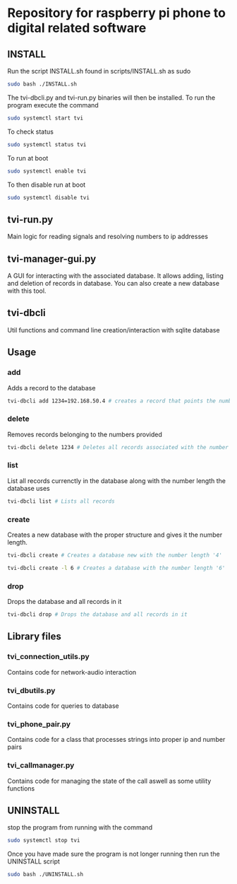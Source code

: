 # Repository for raspberry pi phone to digital related software

## INSTALL
Run the script INSTALL.sh found in scripts/INSTALL.sh as sudo
```bash
sudo bash ./INSTALL.sh
```
The tvi-dbcli.py and tvi-run.py binaries will then be installed.
To run the program execute the command
```bash
sudo systemctl start tvi
```
To check status
```bash
sudo systemctl status tvi
```
To run at boot
```bash
sudo systemctl enable tvi
```
To then disable run at boot
```bash
sudo systemctl disable tvi
```
## tvi-run.py 
Main logic for reading signals and resolving numbers to ip addresses
## tvi-manager-gui.py
A GUI for interacting with the associated database. It allows adding, listing and deletion of records in database. You can also create a new database with this tool.
## tvi-dbcli 
Util functions and command line creation/interaction with sqlite database  
## Usage
### add
Adds a record to the database
```bash
tvi-dbcli add 1234=192.168.50.4 # creates a record that points the number '1234' to the ip address '192.168.50.4'
```
### delete
Removes records belonging to the numbers provided
```bash
tvi-dbcli delete 1234 # Deletes all records associated with the number '1234'
```
### list
List all records currenctly in the database along with the number length the database uses
```bash
tvi-dbcli list # Lists all records
```
### create
Creates a new database with the proper structure and gives it the number length.
```bash
tvi-dbcli create # Creates a database new with the number length '4'
```
```bash
tvi-dbcli create -l 6 # Creates a database with the number length '6'
```
### drop
Drops the database and all records in it
```bash
tvi-dbcli drop # Drops the database and all records in it
```
## Library files
### tvi_connection_utils.py
Contains code for network-audio interaction
### tvi_dbutils.py
Contains code for queries to database
### tvi_phone_pair.py
Contains code for a class that processes strings into proper ip and number pairs
### tvi_callmanager.py
Contains code for managing the state of the call aswell as some utility functions
## UNINSTALL
stop the program from running with the command
```bash
sudo systemctl stop tvi
```
Once you have made sure the program is not longer running then run the UNINSTALL script
```bash
sudo bash ./UNINSTALL.sh
```
